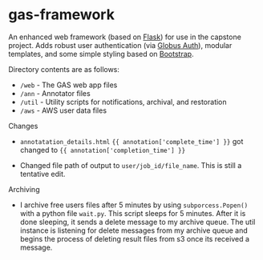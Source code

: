# gas-framework
An enhanced web framework (based on [Flask](http://flask.pocoo.org/)) for use in the capstone project. Adds robust user authentication (via [Globus Auth](https://docs.globus.org/api/auth)), modular templates, and some simple styling based on [Bootstrap](http://getbootstrap.com/).

Directory contents are as follows:
* `/web` - The GAS web app files
* `/ann` - Annotator files
* `/util` - Utility scripts for notifications, archival, and restoration
* `/aws` - AWS user data files


Changes 
* `annotatation_details.html` `{{ annotation['complete_time'] }}` got changed to `{{ annotation['completion_time'] }}`

* Changed file path of output to `user/job_id/file_name`. This is still a tentative edit. 

Archiving

* I archive free users files after 5 minutes by using `subporcess.Popen()` with a python file `wait.py`. This script sleeps for 5 minutes. After it is done sleeping, it sends a delete message to my archive queue. The util instance is listening for delete messages from my archive queue and begins the process of deleting result files from s3 once its received a message. 